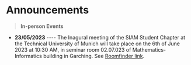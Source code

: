 # Announcements
> **In-person Events** 
- **23/05/2023** ---- The Inagural meeting of the SIAM Student Chapter at the Technical University of Munich will take place on the 6th of June 2023 at 10:30 AM, in seminar room 02.07.023 of Mathematics-Informatics building in Garching. See [Roomfinder link](https://portal.mytum.de/campus/roomfinder/roomfinder_viewmap?mapid=121&roomid=02.07.023@5607). 
